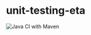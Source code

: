 # unit-testing-eta
![Java CI with Maven](https://github.com/rodrigocunhaa/unit-testing-eta/workflows/Java%20CI%20with%20Maven/badge.svg)
